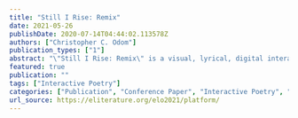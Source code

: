 ```yaml
---
title: "Still I Rise: Remix"
date: 2021-05-26
publishDate: 2020-07-14T04:44:02.113578Z
authors: ["Christopher C. Odom"]
publication_types: ["1"]
abstract: "\"Still I Rise: Remix\" is a visual, lyrical, digital interactive fight song for civic action for the  Black Lives Matter social justice and social change movement. Created during and by the stressors intensified from the global pandemic, this JavaScript interactive poetry remix embraces the digital activism made exponential during the pandemic through the platformization of counternarratives. The remix blends multiple digital mediums with cultural artifacts of the past and present to weave together a rhetorical and semiotic interactive experience that enlightens society and uplifts the human spirit. Through multimodality and intertextuality, \"Still I Rise - Remix\" exploits the aesthetics of the digital interactive experience through multiple artistic forms of expression, including code, video, audio, and hypertext. This COVID E-Lit interactive exhibition is a multimodal expression and declarative statement for the  Black Lives Matter movement which embodies the spirit of change, inclusion, and social justice. \"The medium is the message.\" Experience \"Still I Rise - Remix.\""
featured: true
publication: ""
tags: ["Interactive Poetry"]
categories: ["Publication", "Conference Paper", "Interactive Poetry", "Remix"]
url_source: https://eliterature.org/elo2021/platform/
---
```

